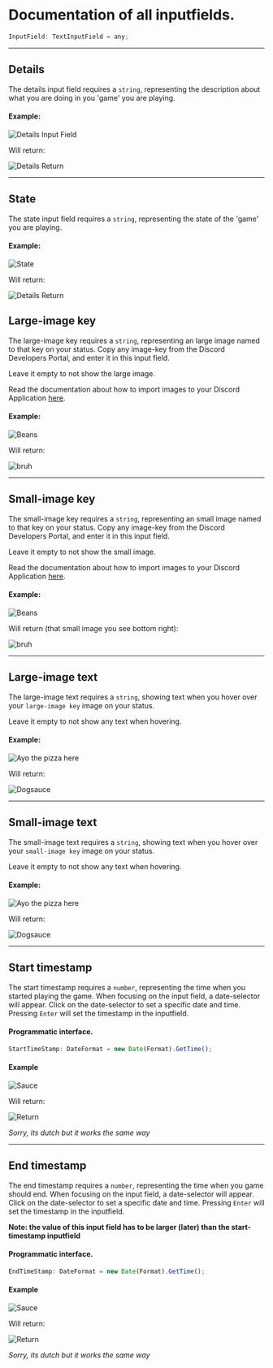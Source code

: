 # Documentation of all inputfields.

```ts
InputField: TextInputField = any;
```

- - - 

## Details

The details input field requires a ``string``, representing the description about what you are doing in 
you 'game' you are playing.

#### Example:

![Details Input Field](https://cdn.discordapp.com/attachments/857190128405184512/886542126345764895/unknown.png)

Will return:

![Details Return](https://cdn.discordapp.com/attachments/857190128405184512/886542527421898762/unknown.png)

- - -

## State
The state input field requires a ``string``, representing the state of the 'game' you are playing.

#### Example:

![State](https://cdn.discordapp.com/attachments/857190128405184512/886542859631755284/unknown.png)

Will return: 

![Details Return](https://cdn.discordapp.com/attachments/857190128405184512/886542527421898762/unknown.png)

## Large-image key
The large-image key requires a ``string``, representing an large image named to that key on your status. 
Copy any image-key from the Discord Developers Portal, and enter it in this input field.

Leave it empty to not show the large image.

Read the documentation about how to import images to your Discord Application [here](https://github.com/babahgee/Custom-Discord-Rich-Presence/blob/master/Custom%20Discord%20Rich%20Presence/documentation/how%20to%20create%20an%20application.md).

#### Example:

![Beans](https://cdn.discordapp.com/attachments/857190128405184512/886544083961651210/unknown.png)

Will return:

![bruh](https://cdn.discordapp.com/attachments/857190128405184512/886544310990954526/unknown.png)

- - -

## Small-image key
The small-image key requires a ``string``, representing an small image named to that key on your status. 
Copy any image-key from the Discord Developers Portal, and enter it in this input field.

Leave it empty to not show the small image.

Read the documentation about how to import images to your Discord Application [here](https://github.com/babahgee/Custom-Discord-Rich-Presence/blob/master/Custom%20Discord%20Rich%20Presence/documentation/how%20to%20create%20an%20application.md).

#### Example:

![Beans](https://cdn.discordapp.com/attachments/857190128405184512/886544083961651210/unknown.png)

Will return (that small image you see bottom right):

![bruh](https://cdn.discordapp.com/attachments/857190128405184512/886544310990954526/unknown.png)

- - -

## Large-image text
The large-image text requires a ``string``, showing text when you hover over your ``large-image key`` image on your status.

Leave it empty to not show any text when hovering.

#### Example:

![Ayo the pizza here](https://cdn.discordapp.com/attachments/857190128405184512/886545493449146388/unknown.png)

Will return:

![Dogsauce](https://cdn.discordapp.com/attachments/857190128405184512/886545709975879690/unknown.png)

- - -

## Small-image text
The small-image text requires a ``string``, showing text when you hover over your ``small-image key`` image on your status.

Leave it empty to not show any text when hovering.

#### Example:

![Ayo the pizza here](https://cdn.discordapp.com/attachments/857190128405184512/886546707918241874/unknown.png)

Will return:

![Dogsauce](https://cdn.discordapp.com/attachments/857190128405184512/886546627739926558/unknown.png)

- - -

## Start timestamp
The start timestamp requires a ``number``, representing the time when you started playing the game. When focusing on the input field, a date-selector will appear. 
Click on the date-selector to set a specific date and time. Pressing ``Enter`` will set the timestamp in the inputfield.

#### Programmatic interface.
```ts
StartTimeStamp: DateFormat = new Date(Format).GetTime();
```

#### Example

![Sauce](https://cdn.discordapp.com/attachments/857190128405184512/886547959574069348/unknown.png)

Will return:

![Return](https://cdn.discordapp.com/attachments/857190128405184512/886548112926183444/unknown.png)

_Sorry, its dutch but it works the same way_

- - -

## End timestamp
The end timestamp requires a ``number``, representing the time when you game should end. When focusing on the input field, a date-selector will appear. 
Click on the date-selector to set a specific date and time. Pressing ``Enter`` will set the timestamp in the inputfield.

**Note: the value of this input field has to be larger (later) than the start-timestamp inputfield**

#### Programmatic interface.
```ts
EndTimeStamp: DateFormat = new Date(Format).GetTime();
```

#### Example

![Sauce](https://cdn.discordapp.com/attachments/857190128405184512/886548407332798504/unknown.png)

Will return:

![Return](https://cdn.discordapp.com/attachments/857190128405184512/886548382842249216/unknown.png)

_Sorry, its dutch but it works the same way_